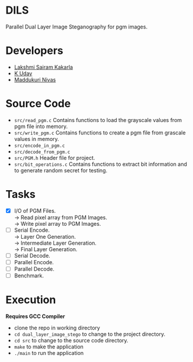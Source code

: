# DILS
Parallel Dual Layer Image Steganography for pgm images.
# Developers
  - [Lakshmi Sairam Kakarla](https://github.com/sairam-kakarla)
  - [K Uday](https://github.com/udayreddy-ux)
  - [Maddukuri Nivas](https://github.com/Nani54325)
# Source Code
 - ```src/read_pgm.c``` Contains functions to load the grayscale values from pgm file into memory.
 - ```src/write_pgm.c``` Contains functions to create a pgm file from grascale values in memory.
 - ```src/encode_in_pgm.c```
 - ```src/decode_from_pgm.c```
 - ```src/PGM.h``` Header file for project.
 - ```src/bit_operations.c``` Contains functions to extract bit information and to generate random secret for testing.

# Tasks
- [x] I/O of PGM Files.  
      -> Read pixel array from PGM Images.  
      -> Write pixel array to PGM Images.   
- [ ] Serial Encode.  
      -> Layer One Generation.  
      -> Intermediate Layer Generation.  
      -> Final Layer Generation.
- [ ] Serial Decode.
- [ ] Parallel Encode.
- [ ] Parallel Decode.
- [ ] Benchmark.

# Execution
**Requires GCC Compiler**  
- clone the repo in working directory
- ```cd dual_layer_image_stego``` to change to the project directory.
- ```cd src```  to change to the source code directory.
- ```make``` to make the application
- ```./main``` to run the application
